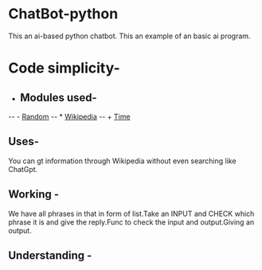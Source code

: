 # ChatBot-python
This an ai-based python chatbot. This an example of an basic ai program.


# Code simplicity- 
- ## Modules used- 
-- - [Random](https://docs.python.org/3/library/random.html)
-- * [Wikipedia](https://pypi.org/project/wikipedia/)
-- + [Time](https://docs.python.org/3/library/time.html)
## Uses-
You can gt information through Wikipedia without even searching like ChatGpt.
## Working -
We have all phrases in that in form of list.Take an INPUT and CHECK which phrase it is and give the reply.Func to check the input and output.Giving an output.

## Understanding -
